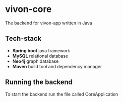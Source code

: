# vivon-core
The backend for vivon-app written in Java

## Tech-stack
 - **Spring boot** java framework
 - **MySQL** relational database
 - **Neo4j** graph database
 - **Maven** build tool and dependency manager

## Running the backend
To start the backend run the file called CoreApplication
